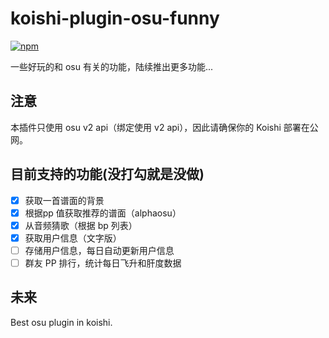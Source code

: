 # koishi-plugin-osu-funny

[![npm](https://img.shields.io/npm/v/koishi-plugin-osu-funny?style=flat-square)](https://www.npmjs.com/package/koishi-plugin-osu-funny)

一些好玩的和 osu 有关的功能，陆续推出更多功能...

## 注意

本插件只使用 osu v2 api（绑定使用 v2 api），因此请确保你的 Koishi 部署在公网。

## 目前支持的功能(没打勾就是没做)

- [x] 获取一首谱面的背景
- [x] 根据pp 值获取推荐的谱面（alphaosu）
- [x] 从音频猜歌（根据 bp 列表）
- [x] 获取用户信息（文字版）
- [ ] 存储用户信息，每日自动更新用户信息
- [ ] 群友 PP 排行，统计每日飞升和肝度数据

## 未来

Best osu plugin in koishi.
